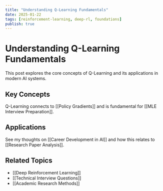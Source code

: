 ```yaml
---
title: "Understanding Q-Learning Fundamentals"
date: 2025-01-22
tags: [reinforcement-learning, deep-rl, foundations]
publish: true
---
```


# Understanding Q-Learning Fundamentals

This post explores the core concepts of Q-Learning and its applications in modern AI systems.

## Key Concepts

Q-Learning connects to [[Policy Gradients]] and is fundamental for [[MLE Interview Preparation]].

## Applications

See my thoughts on [[Career Development in AI]] and how this relates to [[Research Paper Analysis]].

## Related Topics
- [[Deep Reinforcement Learning]]
- [[Technical Interview Questions]]
- [[Academic Research Methods]]